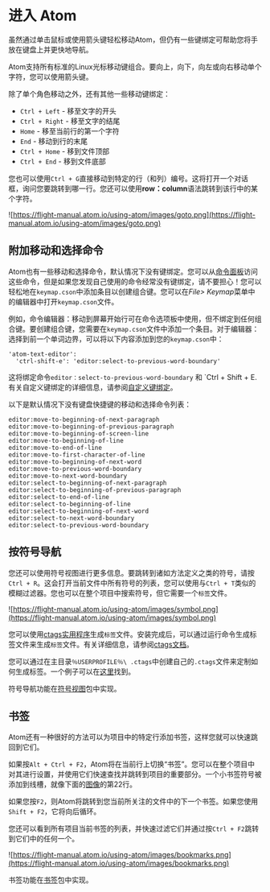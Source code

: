 # 进入 Atom

虽然通过单击鼠标或使用箭头键轻松移动Atom，但仍有一些键绑定可帮助您将手放在键盘上并更快地导航。

Atom支持所有标准的Linux光标移动键组合。要向上，向下，向左或向右移动单个字符，您可以使用箭头键。

除了单个角色移动之外，还有其他一些移动键绑定：
- `Ctrl + Left` - 移至文字的开头
- `Ctrl + Right` - 移至文字的结尾
- `Home` - 移至当前行的第一个字符
- `End` - 移动到行的末尾
- `Ctrl + Home` - 移到文件顶部
- `Ctrl + End` - 移到文件底部

您也可以使用`Ctrl + G`直接移动到特定的行（和列）编号。这将打开一个对话框，询问您要跳转到哪一行。您还可以使用**row：column**语法跳转到该行中的某个字符。

![https://flight-manual.atom.io/using-atom/images/goto.png](https://flight-manual.atom.io/using-atom/images/goto.png)

## 附加移动和选择命令

Atom也有一些移动和选择命令，默认情况下没有键绑定。您可以从[命令面板](https://flight-manual.atom.io/getting-started/sections/atom-basics/#command-palette)访问这些命令，但是如果您发现自己使用的命令经常没有键绑定，请不要担心！您可以轻松地在`keymap.cson`中添加条目以创建组合键。您可以在*File> Keymap*菜单中的编辑器中打开`keymap.cson`文件。

例如，命令编辑器：移动到屏幕开始行可在命令选项板中使用，但不绑定到任何组合键。要创建组合键，您需要在`keymap.cson`文件中添加一个条目。对于编辑器：选择到前一个单词边界，可以将以下内容添加到您的`keymap.cson`中：

```
'atom-text-editor':
  'ctrl-shift-e': 'editor:select-to-previous-word-boundary'
```

这将绑定命令`editor：select-to-previous-word-boundary` 和 `Ctrl + Shift + E.有关自定义键绑定的详细信息，请参阅[自定义键绑定](https://flight-manual.atom.io/using-atom/sections/basic-customization/#customizing-keybindings)。

以下是默认情况下没有键盘快捷键的移动和选择命令列表：

```
editor:move-to-beginning-of-next-paragraph
editor:move-to-beginning-of-previous-paragraph
editor:move-to-beginning-of-screen-line
editor:move-to-beginning-of-line
editor:move-to-end-of-line
editor:move-to-first-character-of-line
editor:move-to-beginning-of-next-word
editor:move-to-previous-word-boundary
editor:move-to-next-word-boundary
editor:select-to-beginning-of-next-paragraph
editor:select-to-beginning-of-previous-paragraph
editor:select-to-end-of-line
editor:select-to-beginning-of-line
editor:select-to-beginning-of-next-word
editor:select-to-next-word-boundary
editor:select-to-previous-word-boundary
```

## 按符号导航

您还可以使用符号视图进行更多信息。要跳转到诸如方法定义之类的符号，请按`Ctrl + R`。这会打开当前文件中所有符号的列表，您可以使用与`Ctrl + T`类似的模糊过滤器。您也可以在整个项目中搜索符号，但它需要一个`标签`文件。

![https://flight-manual.atom.io/using-atom/images/symbol.png](https://flight-manual.atom.io/using-atom/images/symbol.png)

您可以使用[ctags实用程序](https://ctags.io/)生成`标签`文件。安装完成后，可以通过运行命令生成标签文件来生成`标签`文件。有关详细信息，请参阅[ctags文档](https://docs.ctags.io/en/latest/)。

您可以通过在主目录`％USERPROFILE％\ .ctags`中创建自己的`.ctags`文件来定制如何生成标签。一个例子可以在[这里](https://github.com/atom/symbols-view/blob/master/lib/ctags-config)找到。

符号导航功能在[符号视图](https://github.com/atom/symbols-view)包中实现。

## 书签

Atom还有一种很好的方法可以为项目中的特定行添加书签，这样您就可以快速跳回到它们。

如果按`Alt + Ctrl + F2`，Atom将在当前行上切换“书签”。您可以在整个项目中对其进行设置，并使用它们快速查找并跳转到项目的重要部分。一个小书签符号被添加到线槽，就像下面的[图像](https://flight-manual.atom.io/using-atom/sections/moving-in-atom/#bookmarks-image)的第22行。

如果您按`F2`，则Atom将跳转到您当前所关注的文件中的下一个书签。如果您使用`Shift + F2`，它将向后循环。

您还可以看到所有项目当前书签的列表，并快速过滤它们并通过按`Ctrl + F2`跳转到它们中的任何一个。

![https://flight-manual.atom.io/using-atom/images/bookmarks.png](https://flight-manual.atom.io/using-atom/images/bookmarks.png)

书签功能在[书签](https://github.com/atom/bookmarks)包中实现。
